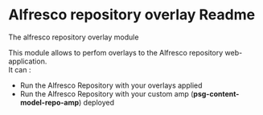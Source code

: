 Alfresco repository overlay Readme
===

The alfresco repository overlay module

This module allows to perfom overlays to the Alfresco repository web-application.<br/> 
It can :

<ul>
<li>Run the Alfresco Repository with your overlays applied </li>
<li>Run the Alfresco Repository with your custom amp (<b>psg-content-model-repo-amp</b>) deployed </li> 
</ul>
